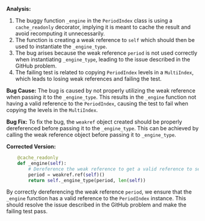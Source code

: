 **Analysis:**

1. The buggy function `_engine` in the `PeriodIndex` class is using a `cache_readonly` decorator, implying it is meant to cache the result and avoid recomputing it unnecessarily.
2. The function is creating a weak reference to `self` which should then be used to instantiate the `_engine_type`.
3. The bug arises because the weak reference `period` is not used correctly when instantiating `_engine_type`, leading to the issue described in the GitHub problem.
4. The failing test is related to copying `PeriodIndex` levels in a `MultiIndex`, which leads to losing weak references and failing the test.

**Bug Cause:**
The bug is caused by not properly utilizing the weak reference when passing it to the `_engine_type`. This results in the `_engine` function not having a valid reference to the `PeriodIndex`, causing the test to fail when copying the levels in the `MultiIndex`.

**Bug Fix:**
To fix the bug, the `weakref` object created should be properly dereferenced before passing it to the `_engine_type`. This can be achieved by calling the weak reference object before passing it to `_engine_type`.

**Corrected Version:**

```python
    @cache_readonly
    def _engine(self):
        # Dereference the weak reference to get a valid reference to self
        period = weakref.ref(self)()
        return self._engine_type(period, len(self))
```

By correctly dereferencing the weak reference `period`, we ensure that the `_engine` function has a valid reference to the `PeriodIndex` instance. This should resolve the issue described in the GitHub problem and make the failing test pass.